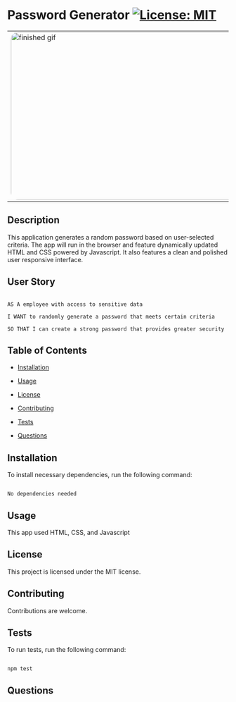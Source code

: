 # Password Generator [![License: MIT](https://img.shields.io/badge/License-MIT-blue.svg)](https://opensource.org/licenses/MIT)

<table><tr><td>
<img src="./images/finishedGif.gif" alt="finished gif" style="border-radius:16px" width="838" height="380"/>
</table></tr></td>

## Description 

This application generates a random password based on user-selected criteria. The app will run in the browser and feature dynamically updated HTML and CSS powered by Javascript. It also features a clean and polished user responsive interface. 

## User Story

```

AS A employee with access to sensitive data

I WANT to randomly generate a password that meets certain criteria

SO THAT I can create a strong password that provides greater security

```

## Table of Contents

* [Installation](#installation)

* [Usage](#usage)

* [License](#license)

* [Contributing](#contributing)

* [Tests](#tests)

* [Questions](#questions)

## Installation

To install necessary dependencies, run the following command:

```

No dependencies needed

```

## Usage

This app used HTML, CSS, and Javascript

## License

This project is licensed under the MIT license.

## Contributing

Contributions are welcome. 

## Tests 

To run tests, run the following command:

```

npm test

```

## Questions
